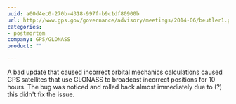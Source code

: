 ```yaml
---
uuid: a00d4ec0-270b-4318-997f-b9c1df80900b
url: http://www.gps.gov/governance/advisory/meetings/2014-06/beutler1.pdf
categories:
- postmortem
company: GPS/GLONASS
product: ""

---
```


A bad update that caused incorrect orbital mechanics calculations caused GPS satellites that use GLONASS to broadcast incorrect positions for 10 hours. The bug was noticed and rolled back almost immediately due to (?) this didn't fix the issue.
